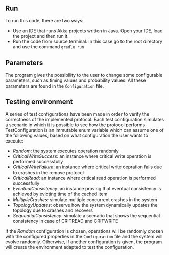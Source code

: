  ## Run
To run this code, there are two ways:
- Use an IDE that runs Akka projects written in Java. Open your IDE, load the project and then run it.
- Run the code from source terminal. In this case go to the root directory and use the command `gradle run`

## Parameters
The program gives the possibility to the user to change some configurable parameters, such as timing values and probability values.
All these parameters are found in the `Configuration` file.

## Testing environment
A series of test configurations have been made in order to verify the correctness of the implemented protocol. Each test configuration
simulates a scenario in which it is possible to see how the protocol performs. TestConfiguration is an immutable enum variable which can
assume one of the following values, based on what configuration the user wants to execute:

- *Random*: the system executes operation randomly
- *CriticalWriteSuccess*: an instance where critical write operation is performed successfully
- *CriticalWriteFailure*: an instance where critical write oepration fails due to crashes in the remove protocol
- *CriticalRead*: an instance where critical read operation is performed successfully
- *EventualConsistency*: an instance proving that eventual consistency is achieved by evicting time of the cached item
- *MultipleCrashes*: simulate multiple concurrent crashes in the system
- *TopologyUpdates*: observe how the system dynamically updates the topology due to crashes and recovers
- *SequentialConsistency*: simulate a scenario that shows the sequential consistency in case of CRITREAD and CRITWRITE


If the *Random* configuration is chosen, operations will be randomly chosen with the configured properties in the `Configuration` file and the system will evolve randomly. 
Otherwise, if another configuration is given, the program will create the environment adapted to test the configuration. 
